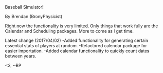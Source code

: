 Baseball Simulator!

By Brendan (BronyPhysicist)


Right now the functionality is very limited. Only things that work fully are the Calendar and Scheduling packages. More to come as I get time.

Latest change (2017/04/02)
-Added functionality for generating certain essential stats of players at random.
-Refactored calendar package for easier importation.
-Added calendar functionality to quickly count dates between years.

<3,
~BP